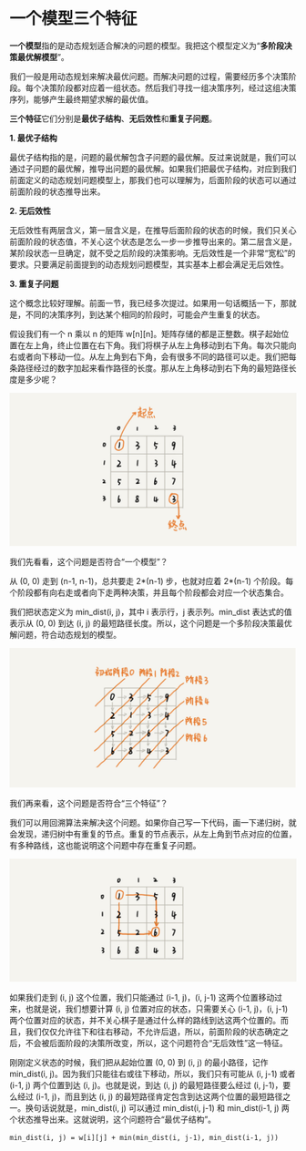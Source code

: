 # 一个模型三个特征

**一个模型**指的是动态规划适合解决的问题的模型。我把这个模型定义为“**多阶段决策最优解模型**”。

我们一般是用动态规划来解决最优问题。而解决问题的过程，需要经历多个决策阶段。每个决策阶段都对应着一组状态。然后我们寻找一组决策序列，经过这组决策序列，能够产生最终期望求解的最优值。

**三个特征**它们分别是**最优子结构**、**无后效性**和**重复子问题**。

**1. 最优子结构**

最优子结构指的是，问题的最优解包含子问题的最优解。反过来说就是，我们可以通过子问题的最优解，推导出问题的最优解。如果我们把最优子结构，对应到我们前面定义的动态规划问题模型上，那我们也可以理解为，后面阶段的状态可以通过前面阶段的状态推导出来。

**2. 无后效性**

无后效性有两层含义，第一层含义是，在推导后面阶段的状态的时候，我们只关心前面阶段的状态值，不关心这个状态是怎么一步一步推导出来的。第二层含义是，某阶段状态一旦确定，就不受之后阶段的决策影响。无后效性是一个非常“宽松”的要求。只要满足前面提到的动态规划问题模型，其实基本上都会满足无后效性。

**3. 重复子问题**

这个概念比较好理解。前面一节，我已经多次提过。如果用一句话概括一下，那就是，不同的决策序列，到达某个相同的阶段时，可能会产生重复的状态。



假设我们有一个 n 乘以 n 的矩阵 w[n][n]。矩阵存储的都是正整数。棋子起始位置在左上角，终止位置在右下角。我们将棋子从左上角移动到右下角。每次只能向右或者向下移动一位。从左上角到右下角，会有很多不同的路径可以走。我们把每条路径经过的数字加起来看作路径的长度。那从左上角移动到右下角的最短路径长度是多少呢？

![img](./assets/image-20211106114705002.png)

我们先看看，这个问题是否符合“一个模型”？

从 (0, 0) 走到 (n-1, n-1)，总共要走 2*(n-1) 步，也就对应着 2*(n-1) 个阶段。每个阶段都有向右走或者向下走两种决策，并且每个阶段都会对应一个状态集合。

我们把状态定义为 min_dist(i, j)，其中 i 表示行，j 表示列。min_dist 表达式的值表示从 (0, 0) 到达 (i, j) 的最短路径长度。所以，这个问题是一个多阶段决策最优解问题，符合动态规划的模型。

![img](./assets/image-20211106114738856.png)



我们再来看，这个问题是否符合“三个特征”？

我们可以用回溯算法来解决这个问题。如果你自己写一下代码，画一下递归树，就会发现，递归树中有重复的节点。重复的节点表示，从左上角到节点对应的位置，有多种路线，这也能说明这个问题中存在重复子问题。

![img](./assets/image-20211106114803127.png)

如果我们走到 (i, j) 这个位置，我们只能通过 (i-1, j)，(i, j-1) 这两个位置移动过来，也就是说，我们想要计算 (i, j) 位置对应的状态，只需要关心 (i-1, j)，(i, j-1) 两个位置对应的状态，并不关心棋子是通过什么样的路线到达这两个位置的。而且，我们仅仅允许往下和往右移动，不允许后退，所以，前面阶段的状态确定之后，不会被后面阶段的决策所改变，所以，这个问题符合“无后效性”这一特征。

刚刚定义状态的时候，我们把从起始位置 (0, 0) 到 (i, j) 的最小路径，记作 min_dist(i, j)。因为我们只能往右或往下移动，所以，我们只有可能从 (i, j-1) 或者 (i-1, j) 两个位置到达 (i, j)。也就是说，到达 (i, j) 的最短路径要么经过 (i, j-1)，要么经过 (i-1, j)，而且到达 (i, j) 的最短路径肯定包含到达这两个位置的最短路径之一。换句话说就是，min_dist(i, j) 可以通过 min_dist(i, j-1) 和 min_dist(i-1, j) 两个状态推导出来。这就说明，这个问题符合“最优子结构”。

```
min_dist(i, j) = w[i][j] + min(min_dist(i, j-1), min_dist(i-1, j))
```

